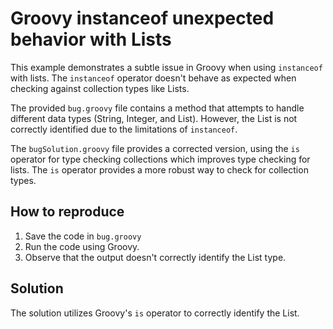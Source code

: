 # Groovy instanceof unexpected behavior with Lists

This example demonstrates a subtle issue in Groovy when using `instanceof` with lists.  The `instanceof` operator doesn't behave as expected when checking against collection types like Lists.

The provided `bug.groovy` file contains a method that attempts to handle different data types (String, Integer, and List). However, the List is not correctly identified due to the limitations of `instanceof`. 

The `bugSolution.groovy` file provides a corrected version, using the `is` operator for type checking collections which improves type checking for lists.  The `is` operator provides a more robust way to check for collection types.

## How to reproduce

1. Save the code in `bug.groovy`
2. Run the code using Groovy. 
3. Observe that the output doesn't correctly identify the List type.

## Solution

The solution utilizes Groovy's `is` operator to correctly identify the List.
